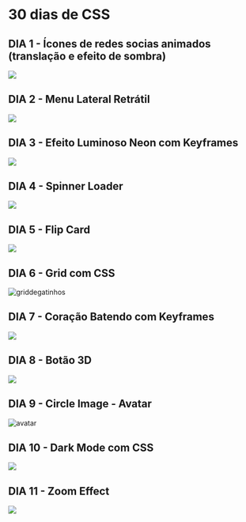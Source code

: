 # 30 dias de CSS

## DIA 1 - Ícones de redes socias animados (translação e efeito de sombra)

<a href = "https://j.gifs.com/BN0ALk.gif"><img src="https://j.gifs.com/BN0ALk.gif"></a>

## DIA 2 - Menu Lateral Retrátil

<a href = "https://j.gifs.com/4Q0OJJ.gif"><img src="https://j.gifs.com/4Q0OJJ.gif"></a>

## DIA 3 - Efeito Luminoso Neon com Keyframes

<a href = "https://j.gifs.com/mO45n3.gif"><img src="https://j.gifs.com/mO45n3.gif"></a>

## DIA 4 - Spinner Loader

<a href = "https://j.gifs.com/91M41P.gif"><img src="https://j.gifs.com/91M41P.gif"></a>

## DIA 5 - Flip Card

<a href = "https://j.gifs.com/5QGO78.gif"><img src="https://j.gifs.com/5QGO78.gif"></a>

## DIA 6 - Grid com CSS

![griddegatinhos](https://user-images.githubusercontent.com/53568231/90278398-cce2ac00-de3d-11ea-90dd-44184bfe8f97.png)

## DIA 7 - Coração Batendo com Keyframes

<a href = "https://j.gifs.com/NLAVxp.gif"><img src="https://j.gifs.com/NLAVxp.gif"></a>

## DIA 8 - Botão 3D

<a href = "https://j.gifs.com/2xZ4rj.gif"><img src="https://j.gifs.com/2xZ4rj.gif"></a>

## DIA 9 - Circle Image - Avatar
![avatar](https://user-images.githubusercontent.com/53568231/90438088-db350000-e0a9-11ea-9d25-414894f9c9fa.png)

## DIA 10 - Dark Mode com CSS

<a href = "https://j.gifs.com/gZoLLY.gif"><img src="https://j.gifs.com/gZoLLY.gif"></a>

## DIA 11 - Zoom Effect

<a href = "https://j.gifs.com/1WZ6Po.gif"><img src="https://j.gifs.com/1WZ6Po.gif"></a>








